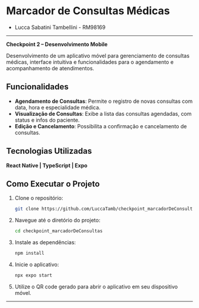 # Marcador de Consultas Médicas
- Lucca Sabatini Tambellini - RM98169 
--- 

**Checkpoint 2 – Desenvolvimento Mobile**

Desenvolvimento de um aplicativo móvel para gerenciamento de consultas médicas, interface intuitiva e funcionalidades para o agendamento e acompanhamento de atendimentos.

## Funcionalidades
- **Agendamento de Consultas**: Permite o registro de novas consultas com data, hora e especialidade médica.
- **Visualização de Consultas**: Exibe a lista das consultas agendadas, com status e infos do paciente.
- **Edição e Cancelamento**: Possibilita a confirmação e cancelamento de consultas.

## Tecnologias Utilizadas
**React Native | TypeScript | Expo**

## Como Executar o Projeto

1. Clone o repositório:
   ```bash
   git clone https://github.com/LuccaTamb/checkpoint_marcadorDeConsultas.git
   ```

2. Navegue até o diretório do projeto:
   ```bash
   cd checkpoint_marcadorDeConsultas
   ```

3. Instale as dependências:
   ```bash
   npm install
   ```

4. Inicie o aplicativo:
   ```bash
   npx expo start
   ```

5. Utilize o QR code gerado para abrir o aplicativo em seu dispositivo móvel.

---